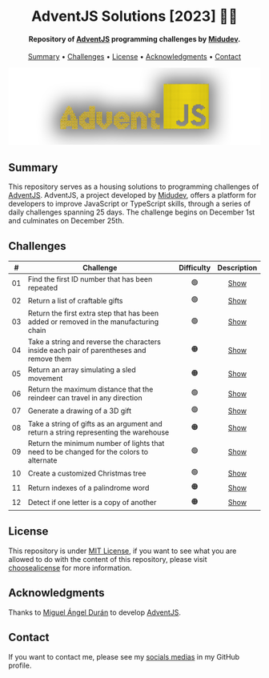 <h1 align="center">
    AdventJS Solutions [2023] 🎅🎄
</h1>

<h4 align="center">
    Repository of <a href="https://adventjs.dev/es" target="_blank">AdventJS<a> programming challenges by <a href="https://www.linkedin.com/in/midudev/" target="_blank">Midudev</a>.
</h4>

<p align="center">
    <a href="#----summary">Summary</a> •
    <a href="#----challenges">Challenges</a> •
    <a href="#----license">License</a> •
    <a href="#----acknowledgments">Acknowledgments</a> •
    <a href="#----contact">Contact</a>
</p>

<p align="center">
    <img src="./.github/adventjs-logo.png" width="625">
</p>

<h2>
    Summary
</h2>
<p>
    This repository serves as a housing solutions to programming challenges of <a href="https://adventjs.dev/es" target="_blank">AdventJS<a>. AdventJS, a project developed by <a href="https://www.linkedin.com/in/midudev/" target="_blank">Midudev</a>, offers a platform for developers to improve JavaScript or TypeScript skills, through a series of daily challenges spanning 25 days. The challenge begins on December 1st and culminates on December 25th.
</p>

<h2>
    Challenges
</h2>

|  #  | Challenge                                                                                | Difficulty |        Description         |
| :-: | ---------------------------------------------------------------------------------------- | :--------: | :------------------------: |
| 01  | Find the first ID number that has been repeated                                          |     🟢     | [Show](./src/01-challenge) |
| 02  | Return a list of craftable gifts                                                         |     🟢     | [Show](./src/02-challenge) |
| 03  | Return the first extra step that has been added or removed in the manufacturing chain    |     🟢     | [Show](./src/03-challenge) |
| 04  | Take a string and reverse the characters inside each pair of parentheses and remove them |     🟠     | [Show](./src/04-challenge) |
| 05  | Return an array simulating a sled movement                                               |     🟠     | [Show](./src/05-challenge) |
| 06  | Return the maximum distance that the reindeer can travel in any direction                |     🟢     | [Show](./src/06-challenge) |
| 07  | Generate a drawing of a 3D gift                                                          |     🟢     | [Show](./src/07-challenge) |
| 08  | Take a string of gifts as an argument and return a string representing the warehouse     |     🟠     | [Show](./src/08-challenge) |
| 09  | Return the minimum number of lights that need to be changed for the colors to alternate  |     🟢     | [Show](./src/09-challenge) |
| 10  | Create a customized Christmas tree                                                       |     🟢     | [Show](./src/10-challenge) |
| 11  | Return indexes of a palindrome word                                                      |     🟠     | [Show](./src/11-challenge) |
| 12  | Detect if one letter is a copy of another                                                |     🟠     | [Show](./src/12-challenge) |

<h2>
    License
</h2>
<p>
    This repository is under <a href="./LICENSE" target="_blank">MIT License</a>, if you want to see what you are allowed to do with the content of this repository, please visit <a href="https://choosealicense.com/licenses/" target="_blank">choosealicense</a> for more information.
</p>

<h2>
    Acknowledgments
</h2>
<p>
    Thanks to <a href="https://www.linkedin.com/in/midudev/" target="_blank">Miguel Ángel Durán</a> to develop <a href="https://adventjs.dev/es" target="_blank">AdventJS<a>.
</p>

<h2>
    Contact
</h1>
<p>
    If you want to contact me, please see my <a href="https://github.com/hozlucas28" target="_blank">socials medias</a> in my GitHub profile.
</p>
